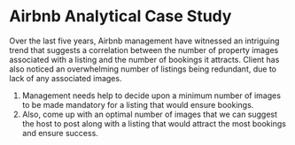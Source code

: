 # Airbnb Analytical Case Study
Over the last five years, Airbnb management have witnessed an intriguing trend that suggests a correlation between the number of property images associated with a listing and the number of bookings it attracts. Client has also noticed an overwhelming number of listings being redundant, due to lack of any associated images.  

1. Management needs help to decide upon a minimum number of images to be made mandatory for a listing that would ensure bookings.  
2. Also, come up with an optimal number of images that we can suggest the host to post along with a listing that would attract the most bookings and ensure success.

